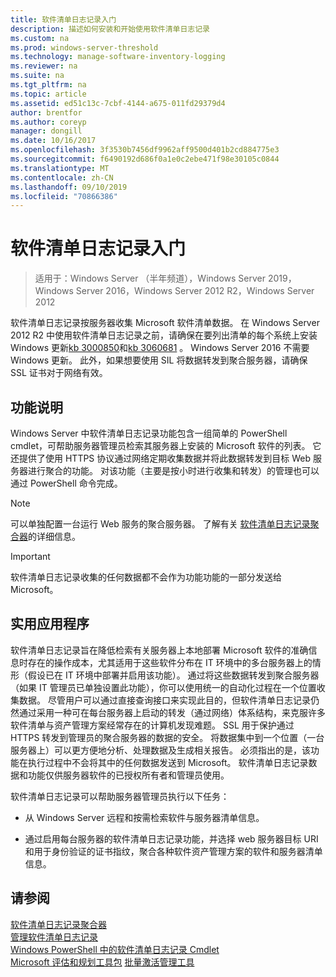 ```yaml
---
title: 软件清单日志记录入门
description: 描述如何安装和开始使用软件清单日志记录
ms.custom: na
ms.prod: windows-server-threshold
ms.technology: manage-software-inventory-logging
ms.reviewer: na
ms.suite: na
ms.tgt_pltfrm: na
ms.topic: article
ms.assetid: ed51c13c-7cbf-4144-a675-011fd29379d4
author: brentfor
ms.author: coreyp
manager: dongill
ms.date: 10/16/2017
ms.openlocfilehash: 3f3530b7456df9962aff9500d401b2cd884775e3
ms.sourcegitcommit: f6490192d686f0a1e0c2ebe471f98e30105c0844
ms.translationtype: MT
ms.contentlocale: zh-CN
ms.lasthandoff: 09/10/2019
ms.locfileid: "70866386"
---
```

# <a name="get-started-with-software-inventory-logging"></a>软件清单日志记录入门

>适用于：Windows Server （半年频道），Windows Server 2019，Windows Server 2016，Windows Server 2012 R2，Windows Server 2012

 软件清单日志记录按服务器收集 Microsoft 软件清单数据。 在 Windows Server 2012 R2 中使用软件清单日志记录之前，请确保在要列出清单的每个系统上安装 Windows 更新[kb 3000850](https://support.microsoft.com/kb/3000850)和[kb 3060681](https://support.microsoft.com/kb/3060681) 。 Windows Server 2016 不需要 Windows 更新。 此外，如果想要使用 SIL 将数据转发到聚合服务器，请确保 SSL 证书对于网络有效。

## <a name="BKMK_OVER"></a>功能说明
Windows Server 中软件清单日志记录功能包含一组简单的 PowerShell cmdlet，可帮助服务器管理员检索其服务器上安装的 Microsoft 软件的列表。 它还提供了使用 HTTPS 协议通过网络定期收集数据并将此数据转发到目标 Web 服务器进行聚合的功能。 对该功能（主要是按小时进行收集和转发）的管理也可以通过 PowerShell 命令完成。

> [!NOTE]
> 可以单独配置一台运行 Web 服务的聚合服务器。 了解有关 [软件清单日志记录聚合器](software-inventory-logging-aggregator.md)的详细信息。

> [!IMPORTANT]
> 软件清单日志记录收集的任何数据都不会作为功能功能的一部分发送给 Microsoft。

## <a name="BKMK_APP"></a>实用应用程序
软件清单日志记录旨在降低检索有关服务器上本地部署 Microsoft 软件的准确信息时存在的操作成本，尤其适用于这些软件分布在 IT 环境中的多台服务器上的情形（假设已在 IT 环境中部署并启用该功能）。 通过将这些数据转发到聚合服务器（如果 IT 管理员已单独设置此功能），你可以使用统一的自动化过程在一个位置收集数据。 尽管用户可以通过直接查询接口来实现此目的，但软件清单日志记录仍然通过采用一种可在每台服务器上启动的转发（通过网络）体系结构，来克服许多软件清单与资产管理方案经常存在的计算机发现难题。 SSL 用于保护通过 HTTPS 转发到管理员的聚合服务器的数据的安全。 将数据集中到一个位置（一台服务器上）可以更方便地分析、处理数据及生成相关报告。 必须指出的是，该功能在执行过程中不会将其中的任何数据发送到 Microsoft。 软件清单日志记录数据和功能仅供服务器软件的已授权所有者和管理员使用。

软件清单日志记录可以帮助服务器管理员执行以下任务：

-   从 Windows Server 远程和按需检索软件与服务器清单信息。

-   通过启用每台服务器的软件清单日志记录功能，并选择 web 服务器目标 URI 和用于身份验证的证书指纹，聚合各种软件资产管理方案的软件和服务器清单信息。

## <a name="see-also"></a>请参阅
[软件清单日志记录聚合器](https://technet.microsoft.com/library/mt572043.aspx)<br>
[管理软件清单日志记录](manage-software-inventory-logging.md)<br>
[Windows PowerShell 中的软件清单日志记录 Cmdlet](https://technet.microsoft.com/library/dn283390.aspx)<br>
[Microsoft 评估和规划工具包](https://www.microsoft.com/download/en/details.aspx?id=7826)
[批量激活管理工具](http://blogs.technet.com/b/volume-licensing/)

